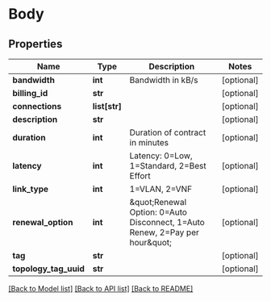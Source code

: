 # Body

## Properties
Name | Type | Description | Notes
------------ | ------------- | ------------- | -------------
**bandwidth** | **int** | Bandwidth in kB/s | [optional] 
**billing_id** | **str** |  | [optional] 
**connections** | **list[str]** |  | [optional] 
**description** | **str** |  | [optional] 
**duration** | **int** | Duration of contract in minutes | [optional] 
**latency** | **int** | Latency: 0&#x3D;Low, 1&#x3D;Standard, 2&#x3D;Best Effort | [optional] 
**link_type** | **int** | 1&#x3D;VLAN, 2&#x3D;VNF | [optional] 
**renewal_option** | **int** | \&quot;Renewal Option: 0&#x3D;Auto Disconnect, 1&#x3D;Auto Renew, 2&#x3D;Pay per hour\&quot; | [optional] 
**tag** | **str** |  | [optional] 
**topology_tag_uuid** | **str** |  | [optional] 

[[Back to Model list]](../README.md#documentation-for-models) [[Back to API list]](../README.md#documentation-for-api-endpoints) [[Back to README]](../README.md)


